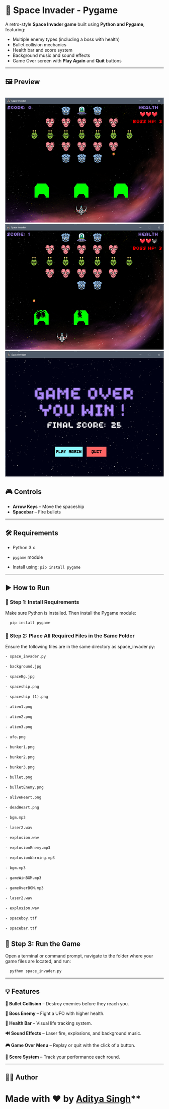 # 🚀 Space Invader - Pygame

A retro-style **Space Invader game** built using **Python and Pygame**, featuring:
- Multiple enemy types (including a boss with health)
- Bullet collision mechanics
- Health bar and score system
- Background music and sound effects
- Game Over screen with **Play Again** and **Quit** buttons

---

## 🖼️ Preview

![Game Preview](preview1.png) 
![Game Preview](preview2.png)
![Game Preview](preview3.png)
---

## 🎮 Controls

- **Arrow Keys** – Move the spaceship
- **Spacebar** – Fire bullets

---

## 🛠️ Requirements

- Python 3.x
- `pygame` module

- Install using:
`pip install pygame`

---
## ▶️ How to Run

### 🔹 Step 1: Install Requirements  
Make sure Python is installed. Then install the Pygame module:

```bash
  pip install pygame
```
### 🔹 Step 2: Place All Required Files in the Same Folder
Ensure the following files are in the same directory as space_invader.py:
```
- space_invader.py

- background.jpg

- spaceBg.jpg

- spaceship.png

- spaceship (1).png

- alien1.png

- alien2.png

- alien3.png

- ufo.png

- bunker1.png

- bunker2.png

- bunker3.png

- bullet.png

- bulletEnemy.png

- aliveHeart.png

- deadHeart.png

- bgm.mp3

- laser2.wav

- explosion.wav

- explosionEnemy.mp3

- explosionWarning.mp3

- bgm.mp3

- gameWinBGM.mp3

- gameOverBGM.mp3

- laser2.wav

- explosion.wav

- spaceboy.ttf

- spacebar.ttf
```

## 🔹 Step 3: Run the Game

Open a terminal or command prompt, navigate to the folder where your game files are located, and run:

```bash
  python space_invader.py
```
---

## 💡 Features
**🎯 Bullet Collision** – Destroy enemies before they reach you.

**🧠 Boss Enemy** – Fight a UFO with higher health.

**💓 Health Bar** – Visual life tracking system.

**🔊 Sound Effects** – Laser fire, explosions, and background music.

**🎮 Game Over Menu** – Replay or quit with the click of a button.

**💾 Score System** – Track your performance each round.

---

## 👨‍💻 Author

Made with ❤️ by [Aditya Singh](https://github.com/adityas-28)**
=======
